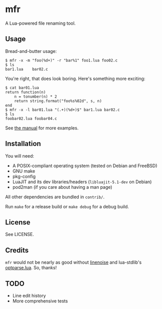 # mfr

A Lua-powered file renaming tool.

## Usage

Bread-and-butter usage:

    $ mfr -x -m "foo(%d+)" -r "bar%1" foo1.lua foo02.c
    $ ls
    bar1.lua    bar02.c

You're right, that does look boring. Here's something more exciting:

    $ cat bar01.lua
    return function(n)
        n = tonumber(n) * 2
        return string.format("foo%s%02d", s, n)
    end
    $ mfr -x -l bar01.lua "(.+)(%d+)$" bar1.lua bar02.c
    $ ls
    foobar02.lua foobar04.c

See [the manual](https://github.com/fur-q/mfr/blob/master/doc/mfr.pod) for more examples.

## Installation

You will need:

- A POSIX-compliant operating system (tested on Debian and FreeBSD)
- GNU make
- pkg-config
- LuaJIT and its dev libraries/headers (`libluajit-5.1-dev` on Debian)
- pod2man (if you care about having a man page)

All other dependencies are bundled in `contrib/`.

Run `make` for a release build or `make debug` for a debug build.

## License

See LICENSE.

## Credits

`mfr` would not be nearly as good without [linenoise](https://github.com/antirez/linenoise) and lua-stdlib's [optparse.lua](https://github.com/lua-stdlib/lua-stdlib/blob/master/lib/std/optparse.lua). So, thanks!

## TODO

- Line edit history
- More comprehensive tests

